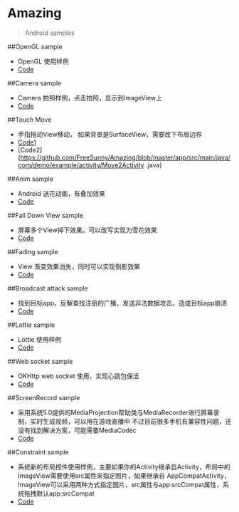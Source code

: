 # Amazing

>Android samples

##OpenGL sample

- OpenGL 使用样例
- [Code](https://github.com/FreeSunny/Amazing/blob/master/app/src/main/java/com/demo/example/activity/OpenGLActivity.java)

##Camera sample

- Camera 拍照样例，点击拍照，显示到ImageView上
- [Code](https://github.com/FreeSunny/Amazing/blob/master/app/src/main/java/com/demo/example/activity/CameraActivity.java)

##Touch Move

- 手指拖动View移动， 如果背景是SurfaceView，需要改下布局边界
- [Code1](https://github.com/FreeSunny/Amazing/blob/master/app/src/main/java/com/demo/example/activity/MoveActivity.java)
- [Code2](https://github.com/FreeSunny/Amazing/blob/master/app/src/main/java/com/demo/example/activity/Move2Activity
.java)

##Anim sample

- Android 送花动画，有叠加效果
- [Code](https://github.com/FreeSunny/Amazing/blob/master/app/src/main/java/com/demo/example/activity/AnimActivity.java)

##Fall Down View sample

- 屏幕多个View掉下效果。可以改写实现为雪花效果
- [Code](https://github.com/FreeSunny/Amazing/blob/master/app/src/main/java/com/demo/example/activity/FallDownActivity.java)

##Fading sample

- View 渐变效果消失，同时可以实现倒影效果
- [Code](https://github.com/FreeSunny/Amazing/blob/master/app/src/main/java/com/demo/example/activity/FadingActivity.java)

##Broadcast attack sample

- 找到目标app，反解查找注册的广播，发送非法数据攻击，造成目标app崩溃
- [Code](https://github.com/FreeSunny/Amazing/blob/master/app/src/main/java/com/demo/example/activity/BroadCastActivity.java)

##Lottie sample

- Lottie 使用样例
- [Code](https://github.com/FreeSunny/Amazing/blob/master/app/src/main/java/com/demo/example/activity/LottieActivity.java)

##Web socket sample

- OKHttp web socket 使用，实现心跳包保活
- [Code](https://github.com/FreeSunny/Amazing/blob/master/app/src/main/java/com/demo/example/activity/WSTestActivity.java)

##ScreenRecord sample

- 采用系统5.0提供的MediaProjection帮助类与MediaRecorder进行屏幕录制，实时生成视频，可以用在游戏直播中
不过目前很多手机有兼容性问题，还没有找到解决方案，可能需要MediaCodec
- [Code](https://github.com/FreeSunny/Amazing/blob/master/app/src/main/java/com/demo/example/activity/ScreenRecordActivity.java)

##Constraint sample

- 系统新的布局控件使用样例，主要如果你的Activity继承自Activity，布局中的ImageView需要使用src属性来指定图片，如果继承自
AppCompatActivity，ImageView可以采用两种方式指定图片，src属性与app:srcCompat属性，系统拖拽默认app:srcCompat
- [Code](https://github.com/FreeSunny/Amazing/blob/master/app/src/main/java/com/demo/example/activity/ConstraintActivity.java)